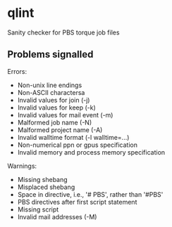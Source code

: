 qlint
=====
Sanity checker for PBS torque job files

Problems signalled
------------------
Errors:
  * Non-unix line endings
  * Non-ASCII charactersa
  * Invalid values for join (-j)
  * Invalid values for keep (-k)
  * Invalid values for mail event (-m)
  * Malformed job name (-N)
  * Malformed project name (-A)
  * Invalid walltime format (-l walltime=...)
  * Non-numerical ppn or gpus specification
  * Invalid memory and process memory specification

Warnings:
  * Missing shebang
  * Misplaced shebang
  * Space in directive, i.e., '# PBS', rather than '#PBS'
  * PBS directives after first script statement
  * Missing script
  * Invalid mail addresses (-M)

